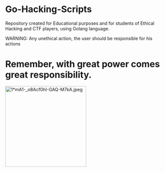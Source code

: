 # Go-Hacking-Scripts
Repository created for Educational purposes and for students of Ethical Hacking and CTF players, using Golang language.

WARNING: Any unethical action, the user should be responsible for his actions

# Remember, with great power comes great responsibility.

<a href="https://miro.medium.com/v2/resize:fit:720/format:webp/1*mA1-_o8Acf0hI-GAQ-M7kA.jpeg"><img src="https://miro.medium.com/v2/resize:fit:720/format:webp/1*mA1-_o8Acf0hI-GAQ-M7kA.jpeg" alt="1*mA1-_o8Acf0hI-GAQ-M7kA.jpeg" height="256px" align="center"></a>

